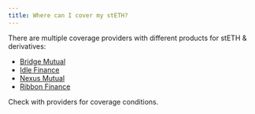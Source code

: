 ```yaml
---
title: Where can I cover my stETH?
---
```


There are multiple coverage providers with different products for stETH & derivatives:

- [Bridge Mutual](https://bridgemutual.io/)
- [Idle Finance](https://idle.finance/)
- [Nexus Mutual](https://nexusmutual.io/)
- [Ribbon Finance](https://app.ribbon.finance/)

Сheck with providers for coverage conditions.
